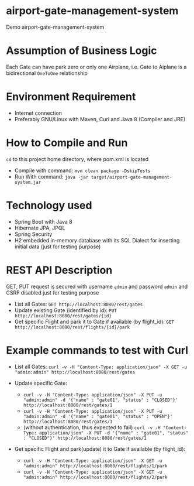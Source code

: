 # airport-gate-management-system
Demo airport-gate-management-system

# Assumption of Business Logic
Each Gate can have park zero or only one Airplane, i.e. Gate to Aiplane is a bidirectional `OneToOne` relationship

# Environment Requirement
* Internet connection
* Preferably GNU/Linux with Maven, Curl and Java 8 (Compiler and JRE)

# How to Compile and Run
`cd` to this project home directory, where pom.xml is located
* Compile with command: `mvn clean package -DskipTests`
* Run With command: `java -jar target/airport-gate-management-system.jar`

# Technology used
* Spring Boot with Java 8
* Hibernate JPA, JPQL
* Spring Security
* H2 embedded in-memory database with its SQL Dialect for inserting initial data (just for testing purpose)

# REST API Description
GET, PUT request is secured with username `admin` and password `admin` and CSRF disabled just for testing purpose
* List all Gates: `GET http://localhost:8080/rest/gates`
* Update existing Gate (identified by id): `PUT http://localhost:8080/rest/gates/{id}`
* Get specific Flight and park it to Gate if available (by flight_id): `GET http://localhost:8080/rest/flights/{id}/park`

# Example commands to test with Curl
* List all Gates: `curl -v -H "Content-Type: application/json" -X GET -u "admin:admin" http://localhost:8080/rest/gates`
* Update specific Gate:
    * `curl -v -H "Content-Type: application/json" -X PUT -u "admin:admin" -d '{"name" : "gate01", "status" : "CLOSED"}' http://localhost:8080/rest/gates/1`
    * `curl -v -H "Content-Type: application/json" -X PUT -u "admin:admin" -d '{"name" : "gate01", "status" : "OPEN"}' http://localhost:8080/rest/gates/1`  
    * (without authentication, thus expected to fail) `curl -v -H "Content-Type: application/json" -X PUT -d '{"name" : "gate01", "status" : "CLOSED"}' http://localhost:8080/rest/gates/1`

* Get specific Flight and park(update) it to Gate if available (by flight_id): 
    * `curl -v -H "Content-Type: application/json" -X GET -u "admin:admin" http://localhost:8080/rest/flights/1/park`
    * `curl -v -H "Content-Type: application/json" -X GET -u "admin:admin" http://localhost:8080/rest/flights/2/park`
    




